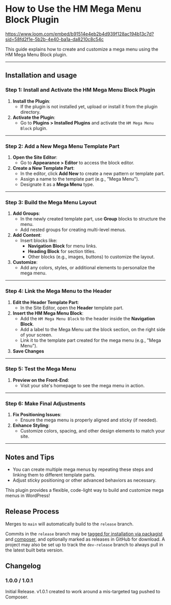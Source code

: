 # How to Use the HM Mega Menu Block Plugin

https://www.loom.com/embed/b91514e4eb2b4d939f128ac194b13c7d?sid=58fd2f1e-5b2b-4e40-ba1a-da8210c8c54c

This guide explains how to create and customize a mega menu using the HM Mega Menu Block plugin.

---

## Installation and usage

### Step 1: Install and Activate the HM Mega Menu Block Plugin
1. **Install the Plugin**:
   - If the plugin is not installed yet, upload or install it from the plugin directory.
2. **Activate the Plugin**:
   - Go to **Plugins > Installed Plugins** and activate the `HM Mega Menu Block` plugin.

---

### Step 2: Add a New Mega Menu Template Part
1. **Open the Site Editor**:
   - Go to **Appearance > Editor** to access the block editor.
2. **Create a New Template Part**:
   - In the editor, click **Add New** to create a new pattern or template part.
   - Assign a name to the template part (e.g., "Mega Menu").
   - Designate it as a **Mega Menu** type.

---

### Step 3: Build the Mega Menu Layout
1. **Add Groups**:
   - In the newly created template part, use **Group** blocks to structure the menu.
   - Add nested groups for creating multi-level menus.
2. **Add Content**:
   - Insert blocks like:
     - **Navigation Block** for menu links.
     - **Heading Block** for section titles.
     - Other blocks (e.g., images, buttons) to customize the layout.
3. **Customize**:
   - Add any colors, styles, or additional elements to personalize the mega menu.

---

### Step 4: Link the Mega Menu to the Header
1. **Edit the Header Template Part**:
   - In the Site Editor, open the **Header** template part.
2. **Insert the HM Mega Menu Block**:
   - Add the `HM Mega Menu Block` to the header inside the **Navigation Block**.
   - Add a label to the Mega Menu uat the block section, on the right side of your screen.
   - Link it to the template part created for the mega menu (e.g., "Mega Menu").
3. **Save Changes**

---

### Step 5: Test the Mega Menu
1. **Preview on the Front-End**:
   - Visit your site's homepage to see the mega menu in action.

---

### Step 6: Make Final Adjustments
1. **Fix Positioning Issues**:
   - Ensure the mega menu is properly aligned and sticky (if needed).
2. **Enhance Styling**:
   - Customize colors, spacing, and other design elements to match your site.

---

## Notes and Tips
- You can create multiple mega menus by repeating these steps and linking them to different template parts.
- Adjust sticky positioning or other advanced behaviors as necessary.

This plugin provides a flexible, code-light way to build and customize mega menus in WordPress!

## Release Process

Merges to `main` will automatically build to the `release` branch.

Commits in the `release` branch may be [tagged for installation via packagist](https://packagist.org/packages/humanmade/hm-mega-menu-block) and [composer](http://getcomposer.org/), and optionally marked as releases in GitHub for download. A project may also be set up to track the `dev-release` branch to always pull in the latest built beta version.

## Changelog

### 1.0.0 / 1.0.1

Initial Release. v1.0.1 created to work around a mis-targeted tag pushed to Composer.
